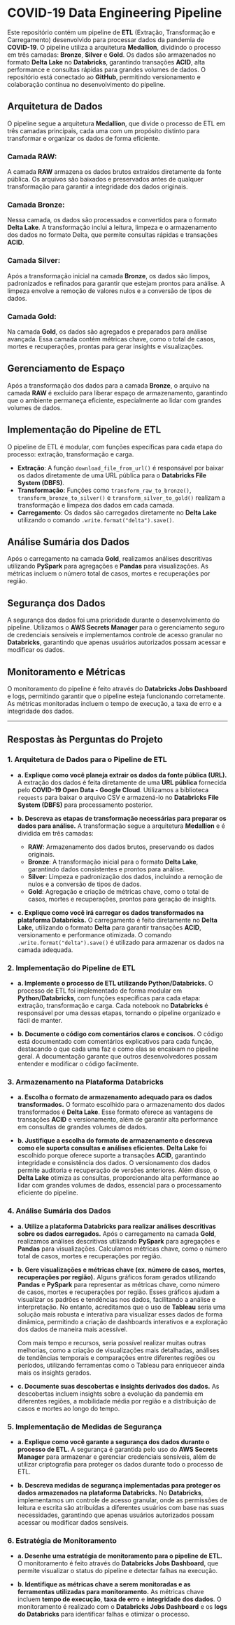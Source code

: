 # COVID-19 Data Engineering Pipeline

Este repositório contém um pipeline de **ETL** (Extração, Transformação e Carregamento) desenvolvido para processar dados da pandemia de **COVID-19**. O pipeline utiliza a arquitetura **Medallion**, dividindo o processo em três camadas: **Bronze**, **Silver** e **Gold**. Os dados são armazenados no formato **Delta Lake** no **Databricks**, garantindo transações **ACID**, alta performance e consultas rápidas para grandes volumes de dados. O repositório está conectado ao **GitHub**, permitindo versionamento e colaboração contínua no desenvolvimento do pipeline.

## Arquitetura de Dados

O pipeline segue a arquitetura **Medallion**, que divide o processo de ETL em três camadas principais, cada uma com um propósito distinto para transformar e organizar os dados de forma eficiente.

### Camada RAW:

A camada **RAW** armazena os dados brutos extraídos diretamente da fonte pública. Os arquivos são baixados e preservados antes de qualquer transformação para garantir a integridade dos dados originais.

### Camada Bronze:

Nessa camada, os dados são processados e convertidos para o formato **Delta Lake**. A transformação inclui a leitura, limpeza e o armazenamento dos dados no formato Delta, que permite consultas rápidas e transações **ACID**.

### Camada Silver:

Após a transformação inicial na camada **Bronze**, os dados são limpos, padronizados e refinados para garantir que estejam prontos para análise. A limpeza envolve a remoção de valores nulos e a conversão de tipos de dados.

### Camada Gold:

Na camada **Gold**, os dados são agregados e preparados para análise avançada. Essa camada contém métricas chave, como o total de casos, mortes e recuperações, prontas para gerar insights e visualizações.

## Gerenciamento de Espaço

Após a transformação dos dados para a camada **Bronze**, o arquivo na camada **RAW** é excluído para liberar espaço de armazenamento, garantindo que o ambiente permaneça eficiente, especialmente ao lidar com grandes volumes de dados.

## Implementação do Pipeline de ETL

O pipeline de ETL é modular, com funções específicas para cada etapa do processo: extração, transformação e carga.

- **Extração**: A função `download_file_from_url()` é responsável por baixar os dados diretamente de uma URL pública para o **Databricks File System (DBFS)**.
- **Transformação**: Funções como `transform_raw_to_bronze()`, `transform_bronze_to_silver()` e `transform_silver_to_gold()` realizam a transformação e limpeza dos dados em cada camada.
- **Carregamento**: Os dados são carregados diretamente no **Delta Lake** utilizando o comando `.write.format("delta").save()`.

## Análise Sumária dos Dados

Após o carregamento na camada **Gold**, realizamos análises descritivas utilizando **PySpark** para agregações e **Pandas** para visualizações. As métricas incluem o número total de casos, mortes e recuperações por região.

## Segurança dos Dados

A segurança dos dados foi uma prioridade durante o desenvolvimento do pipeline. Utilizamos o **AWS Secrets Manager** para o gerenciamento seguro de credenciais sensíveis e implementamos controle de acesso granular no **Databricks**, garantindo que apenas usuários autorizados possam acessar e modificar os dados.

## Monitoramento e Métricas

O monitoramento do pipeline é feito através do **Databricks Jobs Dashboard** e logs, permitindo garantir que o pipeline esteja funcionando corretamente. As métricas monitoradas incluem o tempo de execução, a taxa de erro e a integridade dos dados.

---

## Respostas às Perguntas do Projeto

### 1. Arquitetura de Dados para o Pipeline de ETL

- **a. Explique como você planeja extrair os dados da fonte pública (URL).**
  A extração dos dados é feita diretamente de uma **URL pública** fornecida pelo **COVID-19 Open Data - Google Cloud**. Utilizamos a biblioteca `requests` para baixar o arquivo CSV e armazená-lo no **Databricks File System (DBFS)** para processamento posterior.

- **b. Descreva as etapas de transformação necessárias para preparar os dados para análise.**
  A transformação segue a arquitetura **Medallion** e é dividida em três camadas:
  - **RAW**: Armazenamento dos dados brutos, preservando os dados originais.
  - **Bronze**: A transformação inicial para o formato **Delta Lake**, garantindo dados consistentes e prontos para análise.
  - **Silver**: Limpeza e padronização dos dados, incluindo a remoção de nulos e a conversão de tipos de dados.
  - **Gold**: Agregação e criação de métricas chave, como o total de casos, mortes e recuperações, prontos para geração de insights.

- **c. Explique como você irá carregar os dados transformados na plataforma Databricks.**
  O carregamento é feito diretamente no **Delta Lake**, utilizando o formato **Delta** para garantir transações **ACID**, versionamento e performance otimizada. O comando `.write.format("delta").save()` é utilizado para armazenar os dados na camada adequada.

### 2. Implementação do Pipeline de ETL

- **a. Implemente o processo de ETL utilizando Python/Databricks.**
  O processo de ETL foi implementado de forma modular em **Python/Databricks**, com funções específicas para cada etapa: extração, transformação e carga. Cada notebook no **Databricks** é responsável por uma dessas etapas, tornando o pipeline organizado e fácil de manter.

- **b. Documente o código com comentários claros e concisos.**
  O código está documentado com comentários explicativos para cada função, destacando o que cada uma faz e como elas se encaixam no pipeline geral. A documentação garante que outros desenvolvedores possam entender e modificar o código facilmente.

### 3. Armazenamento na Plataforma Databricks

- **a. Escolha o formato de armazenamento adequado para os dados transformados.**
  O formato escolhido para o armazenamento dos dados transformados é **Delta Lake**. Esse formato oferece as vantagens de transações **ACID** e versionamento, além de garantir alta performance em consultas de grandes volumes de dados.

- **b. Justifique a escolha do formato de armazenamento e descreva como ele suporta consultas e análises eficientes.**
  **Delta Lake** foi escolhido porque oferece suporte a transações **ACID**, garantindo integridade e consistência dos dados. O versionamento dos dados permite auditoria e recuperação de versões anteriores. Além disso, o **Delta Lake** otimiza as consultas, proporcionando alta performance ao lidar com grandes volumes de dados, essencial para o processamento eficiente do pipeline.

### 4. Análise Sumária dos Dados

- **a. Utilize a plataforma Databricks para realizar análises descritivas sobre os dados carregados.**
  Após o carregamento na camada **Gold**, realizamos análises descritivas utilizando **PySpark** para agregações e **Pandas** para visualizações. Calculamos métricas chave, como o número total de casos, mortes e recuperações por região.

- **b. Gere visualizações e métricas chave (ex. número de casos, mortes, recuperações por região).**
  Alguns gráficos foram gerados utilizando **Pandas** e **PySpark** para representar as métricas chave, como número de casos, mortes e recuperações por região. Esses gráficos ajudam a visualizar os padrões e tendências nos dados, facilitando a análise e interpretação. No entanto, acreditamos que o uso de **Tableau** seria uma solução mais robusta e interativa para visualizar esses dados de forma dinâmica, permitindo a criação de dashboards interativos e a exploração dos dados de maneira mais acessível.

  Com mais tempo e recursos, seria possível realizar muitas outras melhorias, como a criação de visualizações mais detalhadas, análises de tendências temporais e comparações entre diferentes regiões ou períodos, utilizando ferramentas como o Tableau para enriquecer ainda mais os insights gerados.

- **c. Documente suas descobertas e insights derivados dos dados.**
  As descobertas incluem insights sobre a evolução da pandemia em diferentes regiões, a mobilidade média por região e a distribuição de casos e mortes ao longo do tempo.

### 5. Implementação de Medidas de Segurança

- **a. Explique como você garante a segurança dos dados durante o processo de ETL.**
  A segurança é garantida pelo uso do **AWS Secrets Manager** para armazenar e gerenciar credenciais sensíveis, além de utilizar criptografia para proteger os dados durante todo o processo de ETL.

- **b. Descreva medidas de segurança implementadas para proteger os dados armazenados na plataforma Databricks.**
  No **Databricks**, implementamos um controle de acesso granular, onde as permissões de leitura e escrita são atribuídas a diferentes usuários com base nas suas necessidades, garantindo que apenas usuários autorizados possam acessar ou modificar dados sensíveis.

### 6. Estratégia de Monitoramento

- **a. Desenhe uma estratégia de monitoramento para o pipeline de ETL.**
  O monitoramento é feito através do **Databricks Jobs Dashboard**, que permite visualizar o status do pipeline e detectar falhas na execução.

- **b. Identifique as métricas chave a serem monitoradas e as ferramentas utilizadas para monitoramento.**
  As métricas chave incluem **tempo de execução**, **taxa de erro** e **integridade dos dados**. O monitoramento é realizado com o **Databricks Jobs Dashboard** e os **logs do Databricks** para identificar falhas e otimizar o processo.
